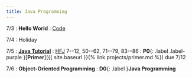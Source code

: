 ```yaml
---
title: Java Programming
---
```


7/3
: **Hello World**
  : [Code](https://gist.github.com/kevinlin1/84ab2025f9508b0888fc4ad611a30b3c)

7/4
: Holiday

7/5
: [**Java Tutorial**](https://cse12x.github.io/java-tutorial/)
  : [HFJ](https://www.rcsdk12.org/cms/lib/NY01001156/Centricity/Domain/4951/Head_First_Java_Second_Edition.pdf) 7--12, 50--62, 71--79, 83--86
: **P0**{: .label .label-purple }[**Primer**]({{ site.baseurl }}{% link projects/primer.md %}) due 7/12

7/6
: **Object-Oriented Programming**
: **D0**{: .label }**Java Programming**
